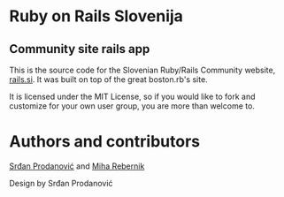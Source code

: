 # Ruby on Rails Slovenija
## Community site rails app

This is the source code for the Slovenian Ruby/Rails Community website, [rails.si](http://rails.si). 
It was built on top of the great boston.rb's site.

It is licensed under the MIT License, so if you would like to fork and customize for your own user group, you are more than welcome to.

# Authors and contributors

[Srđan Prodanović](/Artiqulate) and [Miha Rebernik](/mihar)

Design by Srđan Prodanović